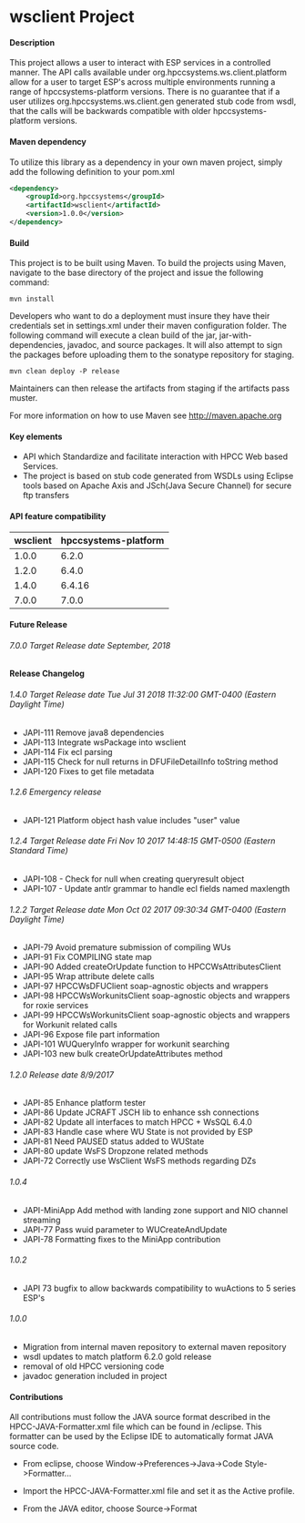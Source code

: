 wsclient Project
=======================

#### Description
This project allows a user to interact with ESP services in a controlled manner.  The API calls available under org.hpccsystems.ws.client.platform allow for a user to target ESP's across multiple environments running a range of hpccsystems-platform versions.  There is no guarantee that if a user utilizes org.hpccsystems.ws.client.gen generated stub code from wsdl, that the calls will be backwards compatible with older hpccsystems-platform versions.

#### Maven dependency
To utilize this library as a dependency in your own maven project, simply add the following definition to your pom.xml

```xml
<dependency>
	<groupId>org.hpccsystems</groupId>
	<artifactId>wsclient</artifactId>
	<version>1.0.0</version>
</dependency>
```

#### Build
This project is to be built using Maven. To build the projects using Maven, navigate to the base directory of the project and issue the following command:

`mvn install`

Developers who want to do a deployment must insure they have their credentials set in settings.xml under their maven configuration folder.  The following command will execute a clean build of the jar, jar-with-dependencies, javadoc, and source packages.  It will also attempt to sign the packages before uploading them to the sonatype repository for staging.

`mvn clean deploy -P release`

Maintainers can then release the artifacts from staging if the artifacts pass muster.

For more information on how to use Maven see http://maven.apache.org

#### Key elements
- API which Standardize and facilitate interaction with HPCC Web based Services.
- The project is based on stub code generated from WSDLs using Eclipse tools based on Apache Axis and JSch(Java Secure Channel) for secure ftp transfers

#### API feature compatibility

wsclient | hpccsystems-platform
--- | ---
1.0.0 | 6.2.0
1.2.0 | 6.4.0
1.4.0 | 6.4.16
7.0.0 | 7.0.0

#### Future Release

###### 7.0.0 Target Release date September, 2018

#### Release Changelog

###### 1.4.0 Target Release date Tue Jul 31 2018 11:32:00 GMT-0400 (Eastern Daylight Time)
- JAPI-111 Remove java8 dependencies
- JAPI-113 Integrate wsPackage into wsclient
- JAPI-114 Fix ecl parsing
- JAPI-115 Check for null returns in DFUFileDetailInfo toString method
- JAPI-120 Fixes to get file metadata

###### 1.2.6 Emergency release
- JAPI-121 Platform object hash value includes "user" value

###### 1.2.4 Target Release date Fri Nov 10 2017 14:48:15 GMT-0500 (Eastern Standard Time)
- JAPI-108 - Check for null when creating queryresult object
- JAPI-107 - Update antlr grammar to handle ecl fields named maxlength

###### 1.2.2 Target Release date Mon Oct 02 2017 09:30:34 GMT-0400 (Eastern Daylight Time)
- JAPI-79 Avoid premature submission of compiling WUs
- JAPI-91 Fix COMPILING state map
- JAPI-90 Added createOrUpdate function to HPCCWsAttributesClient
- JAPI-95 Wrap attribute  delete calls
- JAPI-97 HPCCWsDFUClient soap-agnostic objects and wrappers
- JAPI-98 HPCCWsWorkunitsClient soap-agnostic objects and wrappers for roxie services
- JAPI-99 HPCCWsWorkunitsClient soap-agnostic objects and wrappers for Workunit related calls
- JAPI-96 Expose file part information
- JAPI-101 WUQueryInfo wrapper for workunit searching
- JAPI-103 new bulk createOrUpdateAttributes method

###### 1.2.0 Release date 8/9/2017
- JAPI-85 Enhance platform tester
- JAPI-86 Update JCRAFT JSCH lib to enhance ssh connections
- JAPI-82 Update all interfaces to match HPCC + WsSQL 6.4.0
- JAPI-83 Handle case where WU State is not provided by ESP
- JAPI-81 Need PAUSED status added to WUState
- JAPI-80 update WsFS Dropzone related methods
- JAPI-72 Correctly use WsClient WsFS methods regarding DZs

###### 1.0.4
- JAPI-MiniApp Add method with landing zone support and NIO channel streaming
- JAPI-77 Pass wuid parameter to WUCreateAndUpdate
- JAPI-78 Formatting fixes to the MiniApp contribution

###### 1.0.2
- JAPI 73 bugfix to allow backwards compatibility to wuActions to 5 series ESP's

###### 1.0.0
- Migration from internal maven repository to external maven repository
- wsdl updates to match platform 6.2.0 gold release
- removal of old HPCC versioning code
- javadoc generation included in project

#### Contributions

All contributions must follow the JAVA source format described in the HPCC-JAVA-Formatter.xml file which can be found in /eclipse.
This formatter can be used by the Eclipse IDE to automatically format JAVA source code.

- From eclipse, choose Window->Preferences->Java->Code Style->Formatter...

- Import the HPCC-JAVA-Formatter.xml file and set it as the Active profile.

- From the JAVA editor, choose Source->Format

